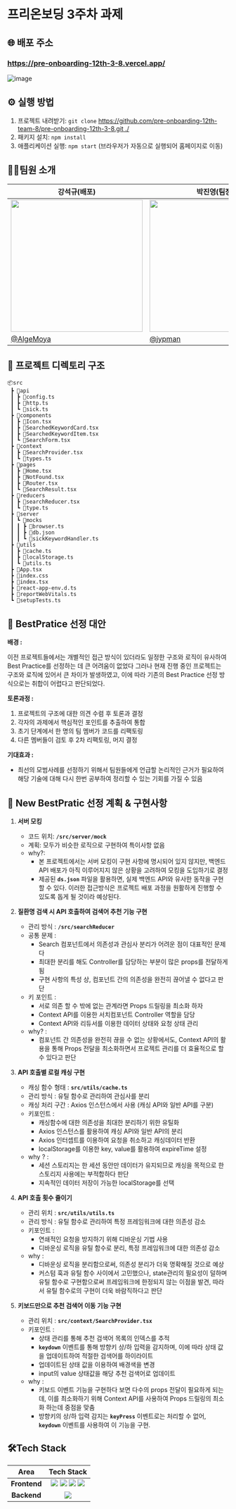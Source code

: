 # 프리온보딩 3주차 과제
## 🌐 배포 주소
### https://pre-onboarding-12th-3-8.vercel.app/
![image](https://github.com/Minsoek96/pre-onboarding-12th-3-8/assets/125581005/19a3062a-5d14-44b5-bdeb-852b9ed9ceb7)



## ⚙ 실행 방법

1. 프로젝트 내려받기: `git clone` [https://github.com/pre-onboarding-12th-team-8/pre-onboarding-12th-3-8.git ./](https://github.com/pre-onboarding-12th-team-8/pre-onboarding-12th-3-8.git) 
2. 패키지 설치: `npm install`
3. 애플리케이션 실행: `npm start` (브라우저가 자동으로 실행되어 홈페이지로 이동)


## 🙋‍♂️팀원 소개

| 강석규(배포) | 박진영(팀장) | 백민석(서기) |
| --- | --- | --- |
| <img src="https://avatars.githubusercontent.com/u/8746067?v=4.png" width="300" height="300"/> | <img src="https://avatars.githubusercontent.com/u/69949824?v=4.png" width="300" height="300"/> | <img src="https://avatars.githubusercontent.com/u/125581005?s=64&v=4" width="300" height="300"/> |
| [@AlgeMoya](https://github.com/AlgeMoya) | [@jypman](https://github.com/orgs/pre-onboarding-12th-team-8/people/jypman) | [@Minsoek96](https://github.com/Minsoek96?tab=repositories) |


## 📁 프로젝트 디렉토리 구조
```
📦src
 ┣ 📂api
 ┃ ┣ 📜config.ts
 ┃ ┣ 📜http.ts
 ┃ ┗ 📜sick.ts
 ┣ 📂components
 ┃ ┣ 📜Icon.tsx
 ┃ ┣ 📜SearchedKeywordCard.tsx
 ┃ ┣ 📜SearchedKeywordItem.tsx
 ┃ ┗ 📜SearchForm.tsx
 ┣ 📂context
 ┃ ┣ 📜SearchProvider.tsx
 ┃ ┗ 📜types.ts
 ┣ 📂pages
 ┃ ┣ 📜Home.tsx
 ┃ ┣ 📜NotFound.tsx
 ┃ ┣ 📜Router.tsx
 ┃ ┗ 📜SearchResult.tsx
 ┣ 📂reducers
 ┃ ┣ 📜searchReducer.tsx
 ┃ ┗ 📜type.ts
 ┣ 📂server
 ┃ ┗ 📂mocks
 ┃ ┃ ┣ 📜browser.ts
 ┃ ┃ ┣ 📜db.json
 ┃ ┃ ┗ 📜sickKeywordHandler.ts
 ┣ 📂utils
 ┃ ┣ 📜cache.ts
 ┃ ┣ 📜localStorage.ts
 ┃ ┗ 📜utils.ts
 ┣ 📜App.tsx
 ┣ 📜index.css
 ┣ 📜index.tsx
 ┣ 📜react-app-env.d.ts
 ┣ 📜reportWebVitals.ts
 ┗ 📜setupTests.ts
```

## 🚫 BestPratice 선정 대안

**배경 :**

이전 프로젝트들에서는 개별적인 접근 방식이 있더라도 일정한 구조와 로직이 유사하여 Best Practice를 선정하는 데 큰 어려움이 없었다 
그러나 현재 진행 중인 프로젝트는 구조와 로직에 있어서 큰 차이가 발생하였고, 이에 따라 
기존의 Best Practice 선정 방식으로는 취합이 어렵다고 판단되었다.

**토론과정 :**
1. 프로젝트의 구조에 대한 의견 수렴 후 토론과 결정
2. 각자의 과제에서 핵심적인 포인트를 추출하여 통합
3. 초기 단계에서 한 명의 팀 멤버가 코드를 리팩토링
4. 다른 멤버들이 검토 후 2차 리팩토링, 머지 결정

**기대효과 :**

- 최선의 모범사례를 선정하기 위해서 팀원들에게 언급할 논리적인 근거가 필요하여 해당 기술에 대해 다시 한번 공부하여 정리할 수 있는 기회를 가질 수 있음

## 💪 New BestPratic 선정 계획 & 구현사항

1. **서버 모킹**
    - 코드 위치: **`/src/server/mock`**
    - 계획: 모두가 비슷한 로직으로 구현하여 특이사항 없음
    - why?:
        - 본 프로젝트에서는 서버 모킹이 구현 사항에 명시되어 있지 않지만, 백엔드 API 배포가 아직 이루어지지 않은 상황을 고려하여 모킹을 도입하기로 결정
        - 제공된 **`ds.json`** 파일을 활용하면, 실제 백엔드 API와 유사한 동작을 구현할 수 있다. 이러한 접근방식은 프로젝트 배포 과정을 원활하게 진행할 수 있도록 돕게 될 것이라 예상된다.


2. **질환명 검색 시 API 호출하여 검색어 추천 기능 구현**
    - 관리 방식 : **`/src/searchReducer`**
    - 공통 문제 :
        - Search 컴포넌트에서 의존성과 관심사 분리가 어려운 점이 대표적인 문제다
        - 최대한 분리를 해도 Controller를 담당하는 부분이 많은 props를 전달하게됨
        - 구현 사항의 특성 상, 컴포넌트 간의 의존성을 완전히 끊어낼 수 없다고 판단
    - 키 포인트 :
        - 서로 의존 할 수 밖에 없는 관계라면 Props 드릴링을 최소화 하자
        - Context API를 이용한 서치컴포넌트 Controller 역할을 담당
        - Context API와 리듀서를 이용한 데이터 상태와 요청 상태 관리
    - why? :
        - 컴포넌트 간 의존성을 완전히 끊을 수 없는 상황에서도, Context API의 활용을 통해 Props 전달을 최소화하면서 프로젝트 관리를 더 효율적으로 할 수 있다고 판단


3. **API 호출별 로컬 캐싱 구현**
    - 캐싱 함수 형태 : **`src/utils/cache.ts`**
    - 관리 방식  :  유틸 함수로 관리하여 관심사를 분리
    - 캐싱 처리 구간 :  Axios 인스턴스에서 사용 (캐싱 API와 일반 API를 구분)
    - 키포인트  :
        - 캐싱함수에 대한 의존성을 최대한 분리하기 위한 유틸화
        - Axios 인스턴스를 활용하여 캐싱 API와 일반 API의 분리
        - Axios 인터셉트를 이용하여 요청을 취소하고 캐싱데이터 반환
        - localStorage를 이용한 key, value를 활용하여 expireTime 설정
    - why ? :
        - 세션 스토리지는 한 세션 동안만 데이터가 유지되므로 캐싱을 목적으로 한 스토리지 사용에는 부적합하다 판단
        - 지속적인 데이터 저장이 가능한 localStorage를 선택


4. **API 호출 횟수 줄이기**
    - 관리 위치 : **`src/utils/utils.ts`**
    - 관리 방식 : 유틸 함수로 관리하여 특정 프레임워크에 대한 의존성 감소
    - 키포인트  :
        - 연쇄적인 요청을 방지하기 위해 디바운싱 기법 사용
        - 디바운싱 로직을 유틸 함수로 분리, 특정 프레임워크에 대한 의존성 감소
    - why :
        - 디바운싱 로직을 분리함으로써, 의존성 분리가 더욱 명확해질 것으로 예상
        - 커스텀 훅과 유틸 함수 사이에서 고민했으나, state관리의 필요성이 덜하며 유틸 함수로 구현함으로써 프레임워크에 한정되지 않는 이점을 발견, 따라서 유틸 함수로의 구현이 더욱 바람직하다고 판단


5. **키보드만으로 추천 검색어 이동 기능 구현**
    - 관리 위치 : **`src/context/SearchProvider.tsx`**
    - 키포인트 :
        - 상태 관리를 통해 추천 검색어 목록의 인덱스를 추적
        - **`keydown`** 이벤트를 통해 방향키 상/하 입력을 감지하며, 이에 따라 상태 값을 업데이트하여 적절한 검색어를 하이라이트
        - 업데이트된 상태 값을 이용하여 배경색을 변경
        - input의 value 상태값을 해당 추천 검색어로 업데이트
    - why :
        - 키보드 이벤트 기능을 구현하다 보면 다수의 props 전달이 필요하게 되는데, 이를 최소화하기 위해 Context API를 사용하여 Props 드릴링의 최소화 하는데 중점을 맞춤
        - 방향키의 상/하 입력 감지는 **`keyPress`** 이벤트로는 처리할 수 없어, **`keydown`** 이벤트를 사용하여 이 기능을 구현.

## 🛠Tech Stack
<div>

Area| Tech Stack|
:--------:|:------------------------------:|
**Frontend** | <img src="https://img.shields.io/badge/react-61DAFB?style=for-the-badge&logo=react&logoColor=black"> <img src="https://img.shields.io/badge/React Router-CA4245.svg?&style=for-the-badge&logo=reactrouter&logoColor=white"> <img src="https://img.shields.io/badge/Axios-5A29E4.svg?&style=for-the-badge&logo=axios&logoColor=white"> <img src="https://img.shields.io/badge/styledcomponents-DB7093.svg?&style=for-the-badge&logo=styledcomponents&logoColor=white">
**Backend** | <img src="https://img.shields.io/badge/Mock Service Worker-FF6A33?&style=for-the-badge">
</div>
